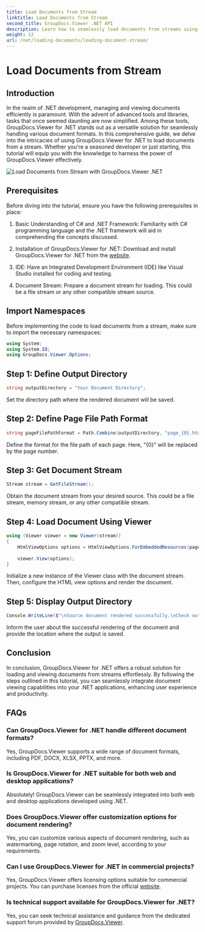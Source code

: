 ```yaml
---
title: Load Documents from Stream
linktitle: Load Documents from Stream
second_title: GroupDocs.Viewer .NET API
description: Learn how to seamlessly load documents from streams using GroupDocs.Viewer for .NET. Enhance your .NET applications with powerful document viewing capabilities.
weight: 12
url: /net/loading-documents/loading-document-stream/
---
```


# Load Documents from Stream

## Introduction
In the realm of .NET development, managing and viewing documents efficiently is paramount. With the advent of advanced tools and libraries, tasks that once seemed daunting are now simplified. Among these tools, GroupDocs.Viewer for .NET stands out as a versatile solution for seamlessly handling various document formats. In this comprehensive guide, we delve into the intricacies of using GroupDocs.Viewer for .NET to load documents from a stream. Whether you're a seasoned developer or just starting, this tutorial will equip you with the knowledge to harness the power of GroupDocs.Viewer effectively.

![Load Documents from Stream with GroupDocs.Viewer .NET](/viewer/loading-documents/load-documents-from-stream.png)

## Prerequisites
Before diving into the tutorial, ensure you have the following prerequisites in place:
1. Basic Understanding of C# and .NET Framework: Familiarity with C# programming language and the .NET framework will aid in comprehending the concepts discussed.
   
2. Installation of GroupDocs.Viewer for .NET: Download and install GroupDocs.Viewer for .NET from the [website](https://releases.groupdocs.com/viewer/net/).
3. IDE: Have an Integrated Development Environment (IDE) like Visual Studio installed for coding and testing.
4. Document Stream: Prepare a document stream for loading. This could be a file stream or any other compatible stream source.

## Import Namespaces
Before implementing the code to load documents from a stream, make sure to import the necessary namespaces:
```csharp
using System;
using System.IO;
using GroupDocs.Viewer.Options;
```
## Step 1: Define Output Directory
```csharp
string outputDirectory = "Your Document Directory";
```
Set the directory path where the rendered document will be saved.
## Step 2: Define Page File Path Format
```csharp
string pageFilePathFormat = Path.Combine(outputDirectory, "page_{0}.html");
```
Define the format for the file path of each page. Here, "{0}" will be replaced by the page number.
## Step 3: Get Document Stream
```csharp
Stream stream = GetFileStream();
```
Obtain the document stream from your desired source. This could be a file stream, memory stream, or any other compatible stream.
## Step 4: Load Document Using Viewer
```csharp
using (Viewer viewer = new Viewer(stream)) 
{
    HtmlViewOptions options = HtmlViewOptions.ForEmbeddedResources(pageFilePathFormat);
    
    viewer.View(options);
}
```
Initialize a new instance of the Viewer class with the document stream. Then, configure the HTML view options and render the document.
## Step 5: Display Output Directory
```csharp
Console.WriteLine($"\nSource document rendered successfully.\nCheck output in {outputDirectory}.");
```
Inform the user about the successful rendering of the document and provide the location where the output is saved.

## Conclusion
In conclusion, GroupDocs.Viewer for .NET offers a robust solution for loading and viewing documents from streams effortlessly. By following the steps outlined in this tutorial, you can seamlessly integrate document viewing capabilities into your .NET applications, enhancing user experience and productivity.
## FAQs
### Can GroupDocs.Viewer for .NET handle different document formats?
Yes, GroupDocs.Viewer supports a wide range of document formats, including PDF, DOCX, XLSX, PPTX, and more.
### Is GroupDocs.Viewer for .NET suitable for both web and desktop applications?
Absolutely! GroupDocs.Viewer can be seamlessly integrated into both web and desktop applications developed using .NET.
### Does GroupDocs.Viewer offer customization options for document rendering?
Yes, you can customize various aspects of document rendering, such as watermarking, page rotation, and zoom level, according to your requirements.
### Can I use GroupDocs.Viewer for .NET in commercial projects?
Yes, GroupDocs.Viewer offers licensing options suitable for commercial projects. You can purchase licenses from the official [website](https://purchase.groupdocs.com/temporary-license/).
### Is technical support available for GroupDocs.Viewer for .NET?
Yes, you can seek technical assistance and guidance from the dedicated support forum provided by [GroupDocs.Viewer](https://forum.groupdocs.com/c/viewer/9).
